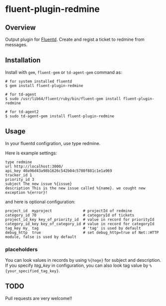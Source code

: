 # fluent-plugin-redmine

## Overview

Output plugin for [Fluentd](http://fluentd.org). Create and regist a ticket to redmine from messages.

## Installation

Install with `gem`, `fluent-gem` or `td-agent-gem` command as:

```
# for system installed fluentd
$ gem install fluent-plugin-redmine

# for td-agent
$ sudo /usr/lib64/fluent/ruby/bin/fluent-gem install fluent-plugin-redmine

# for td-agent2
$ sudo td-agent-gem install fluent-plugin-redmine
```

## Usage

In your fluentd configration, use type redmine. 

Here is example settings:

    type redmine
    url http://localhost:3000/
    api_key 40a96d43a98b1626c542b04c5780f881c1e1a969
    tracker_id 1
    priority_id 3
    subject The new issue %{issue}
    description This is the new issue called %{name}. we cought new exception %{error}!


and here is optional configuration:

    project_id  myproject              # projectId of redmine
    category_id 70                     # categoryId of tickets
    project_id_key key_of_priority_id  # value in record for priorityId
    category_id_key key_of_category_id # value in record for categoryId
    tag_key my_ tag                    # 'tag' is used by default
    debug_http  true                   # set debug_http=true of Net::HTTP module, false is used by default


### placeholders

You can look values in records by using `%{hoge}` for subject and description. If you specify *tag_key* in configuration, you can also look tag value by `%{your_specified_tag_key}`.

## TODO

Pull requests are very welcome!!
